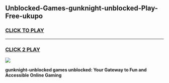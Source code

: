 
## Unblocked-Games-gunknight-unblocked-Play-Free-ukupo
<h3>
<a href="https://premium76.site?title=gunknight-unblocked&ref=23A">CLICK TO PLAY</a></h3>
<hr>

<h3>
<a href="https://premium76.site?title=gunknight-unblocked&ref=23A">CLICK 2 PLAY</a>
  
</h3>

<a href="https://premium76.site?title=gunknight-unblocked&ref=23A"><img src="https://clearcache.store/games.png"></a>


**gunknight-unblocked games unblocked: Your Gateway to Fun and Accessible Online Gaming**
